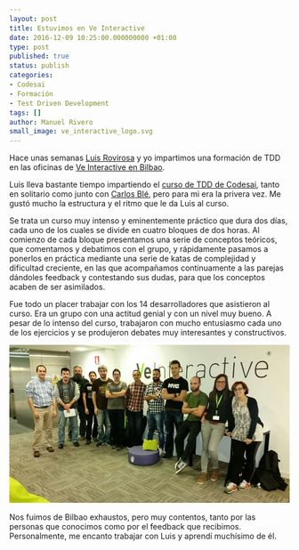 ```yaml
---
layout: post
title: Estuvimos en Ve Interactive
date: 2016-12-09 10:25:00.000000000 +01:00
type: post
published: true
status: publish
categories:
- Codesai
- Formación
- Test Driven Development
tags: []
author: Manuel Rivero
small_image: ve_interactive_logo.svg
---
```



Hace unas semanas [Luis Rovirosa](https://twitter.com/luisrovirosa) y yo impartimos una formación de TDD en las oficinas de [Ve Interactive en Bilbao](https://twitter.com/veinteractivebi).

Luis lleva bastante tiempo impartiendo el [curso de TDD de Codesai](http://www.codesai.com/curso-de-tdd/), tanto en solitario como junto con [Carlos Blé](https://twitter.com/carlosble), pero para mi era la privera vez. Me gustó mucho la estructura y el ritmo que le da Luis al curso. 

Se trata un curso muy intenso y eminentemente práctico que dura dos días, cada uno de los cuales se divide en cuatro bloques de dos horas. Al comienzo de cada bloque presentamos una serie de conceptos teóricos, que comentamos y debatimos con el grupo, y rápidamente pasamos a ponerlos en práctica mediante una serie de katas de complejidad y dificultad creciente, en las que acompañamos continuamente a las parejas dándoles feedback y contestando sus dudas, para que los conceptos acaben de ser asimilados.

Fue todo un placer trabajar con los 14 desarrolladores que asistieron al curso. Era un grupo con una actitud genial y con un nivel muy bueno. A pesar de lo intenso del curso, trabajaron con mucho entusiasmo cada uno de los ejercicios y se produjeron debates muy interesantes y constructivos.

<img src="/assets/curso_tdd_veInteractive.jpg" alt="asistentes al curso de TDD en veInteractive"/>

Nos fuimos de Bilbao exhaustos, pero muy contentos, tanto por las personas que conocimos como por el feedback que recibimos. Personalmente, me encanto trabajar con Luis y aprendí muchísimo de él.
